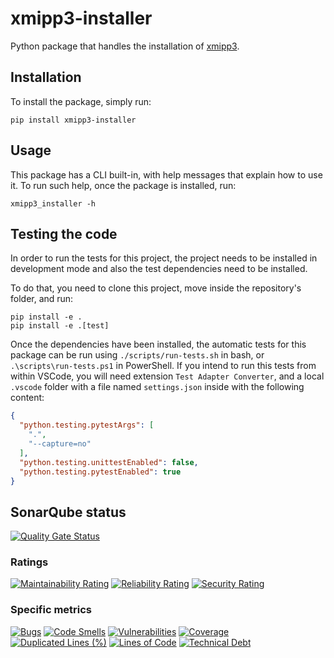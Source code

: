 # xmipp3-installer
Python package that handles the installation of [xmipp3](https://github.com/I2PC/xmipp).

## Installation
To install the package, simply run:
```
pip install xmipp3-installer
```

## Usage
This package has a CLI built-in, with help messages that explain how to use it.
To run such help, once the package is installed, run:
```
xmipp3_installer -h
```

## Testing the code
In order to run the tests for this project, the project needs to be installed in development mode and also the test dependencies need to be installed.

To do that, you need to clone this project, move inside the repository's folder, and run:
```
pip install -e .
pip install -e .[test]
```
Once the dependencies have been installed, the automatic tests for this package can be run using `./scripts/run-tests.sh` in bash, or `.\scripts\run-tests.ps1` in PowerShell.
If you intend to run this tests from within VSCode, you will need extension `Test Adapter Converter`, and a local `.vscode` folder with a file named `settings.json` inside with the following content:
```json
{
  "python.testing.pytestArgs": [
    ".",
    "--capture=no"
  ],
  "python.testing.unittestEnabled": false,
  "python.testing.pytestEnabled": true
}
```

## SonarQube status
[![Quality Gate Status](https://sonarcloud.io/api/project_badges/measure?project=I2PC_xmipp3-installer&metric=alert_status)](https://sonarcloud.io/summary/new_code?id=I2PC_xmipp3-installer)

### Ratings
[![Maintainability Rating](https://sonarcloud.io/api/project_badges/measure?project=I2PC_xmipp3-installer&metric=sqale_rating)](https://sonarcloud.io/summary/new_code?id=I2PC_xmipp3-installer)
[![Reliability Rating](https://sonarcloud.io/api/project_badges/measure?project=I2PC_xmipp3-installer&metric=reliability_rating)](https://sonarcloud.io/summary/new_code?id=I2PC_xmipp3-installer)
[![Security Rating](https://sonarcloud.io/api/project_badges/measure?project=I2PC_xmipp3-installer&metric=security_rating)](https://sonarcloud.io/summary/new_code?id=I2PC_xmipp3-installer)

### Specific metrics
[![Bugs](https://sonarcloud.io/api/project_badges/measure?project=I2PC_xmipp3-installer&metric=bugs)](https://sonarcloud.io/summary/new_code?id=I2PC_xmipp3-installer)
[![Code Smells](https://sonarcloud.io/api/project_badges/measure?project=I2PC_xmipp3-installer&metric=code_smells)](https://sonarcloud.io/summary/new_code?id=I2PC_xmipp3-installer)
[![Vulnerabilities](https://sonarcloud.io/api/project_badges/measure?project=I2PC_xmipp3-installer&metric=vulnerabilities)](https://sonarcloud.io/summary/new_code?id=I2PC_xmipp3-installer)
[![Coverage](https://sonarcloud.io/api/project_badges/measure?project=I2PC_xmipp3-installer&metric=coverage)](https://sonarcloud.io/summary/new_code?id=I2PC_xmipp3-installer)
[![Duplicated Lines (%)](https://sonarcloud.io/api/project_badges/measure?project=I2PC_xmipp3-installer&metric=duplicated_lines_density)](https://sonarcloud.io/summary/new_code?id=I2PC_xmipp3-installer)
[![Lines of Code](https://sonarcloud.io/api/project_badges/measure?project=I2PC_xmipp3-installer&metric=ncloc)](https://sonarcloud.io/summary/new_code?id=I2PC_xmipp3-installer)
[![Technical Debt](https://sonarcloud.io/api/project_badges/measure?project=I2PC_xmipp3-installer&metric=sqale_index)](https://sonarcloud.io/summary/new_code?id=I2PC_xmipp3-installer)
